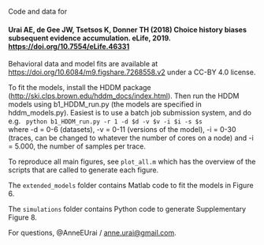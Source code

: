 
Code and data for

#### Urai AE, de Gee JW, Tsetsos K, Donner TH (2018) Choice history biases subsequent evidence accumulation. eLife, 2019. https://doi.org/10.7554/eLife.46331 ####

Behavioral data and model fits are available at https://doi.org/10.6084/m9.figshare.7268558.v2 under a CC-BY 4.0 license.

To fit the models, install the HDDM package (http://ski.clps.brown.edu/hddm_docs/index.html). Then run the HDDM models using b1_HDDM_run.py (the models are specified in hddm_models.py). Easiest is to use a batch job submission system, and do e.g.
<code>
python b1_HDDM_run.py -r 1 -d $d -v $v -i $i -s $s
</code>
where -d = 0-6 (datasets), -v = 0-11 (versions of the model), -i = 0-30 (traces, can be changed to whatever the number of cores on a node) and -i = 5.000, the number of samples per trace.

To reproduce all main figures, see <code>plot_all.m</code> which has the overview of the scripts that are called to generate each figure. 

The <code>extended_models</code> folder contains Matlab code to fit the models in Figure 6.

The <code>simulations</code> folder contains Python code to generate Supplementary Figure 8.

For questions, @AnneEUrai / anne.urai@gmail.com.
